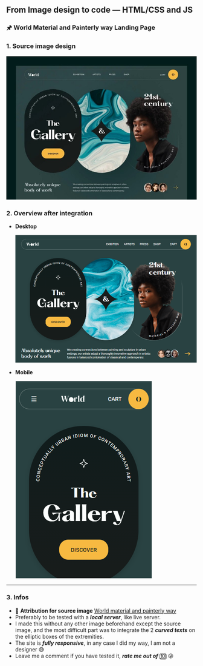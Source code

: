 ## From Image design to code — HTML/CSS and JS

### 🖈 World Material and Painterly way Landing Page

### 1. Source image design

![Source image design](/readme-img/source.jpg)

### 2. Overview after integration

- **Desktop**

  ![Site on desktop after integration](/readme-img/desktop-screen.PNG)
  
- **Mobile**

  ![Site on mobile after integration](/readme-img/mobile-screen.PNG)

---

### 3. Infos

- 🔗 **Attribution for source image** [World material and painterly way](https://dribbble.com/shots/18607328-Web-site-design-landing-page-home-page-ui)
- Preferably to be tested with a **_local server_**, like live server.
- I made this without any other image beforehand except the source image, and the most difficult part was to integrate the 2 **_curved texts_** on the elliptic boxes of the extremities.
- The site is **_fully responsive_**, in any case I did my way, I am not a designer 😅
- Leave me a comment if you have tested it, **_rate me out of_** 🔟 😜
